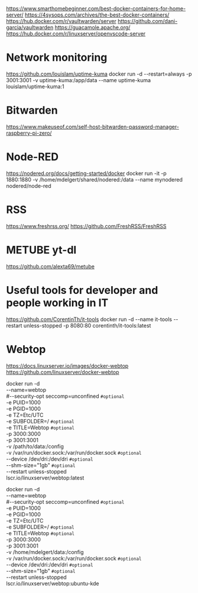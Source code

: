 
https://www.smarthomebeginner.com/best-docker-containers-for-home-server/
https://4sysops.com/archives/the-best-docker-containers/
https://hub.docker.com/r/vaultwarden/server
https://github.com/dani-garcia/vaultwarden
https://guacamole.apache.org/
https://hub.docker.com/r/linuxserver/openvscode-server

# Network monitoring
https://github.com/louislam/uptime-kuma
docker run -d --restart=always -p 3001:3001 -v uptime-kuma:/app/data --name uptime-kuma louislam/uptime-kuma:1

# Bitwarden
https://www.makeuseof.com/self-host-bitwarden-password-manager-raspberry-pi-zero/

# Node-RED
https://nodered.org/docs/getting-started/docker
docker run -it -p 1880:1880 -v /home/mdelgert/shared/nodered:/data --name mynodered nodered/node-red

# RSS
https://www.freshrss.org/
https://github.com/FreshRSS/FreshRSS

# METUBE yt-dl
https://github.com/alexta69/metube

# Useful tools for developer and people working in IT
https://github.com/CorentinTh/it-tools
docker run -d --name it-tools --restart unless-stopped -p 8080:80 corentinth/it-tools:latest

# Webtop
https://docs.linuxserver.io/images/docker-webtop
https://github.com/linuxserver/docker-webtop

docker run -d \
  --name=webtop \
  #--security-opt seccomp=unconfined `#optional` \
  -e PUID=1000 \
  -e PGID=1000 \
  -e TZ=Etc/UTC \
  -e SUBFOLDER=/ `#optional` \
  -e TITLE=Webtop `#optional` \
  -p 3000:3000 \
  -p 3001:3001 \
  -v /path/to/data:/config \
  -v /var/run/docker.sock:/var/run/docker.sock `#optional` \
  --device /dev/dri:/dev/dri `#optional` \
  --shm-size="1gb" `#optional` \
  --restart unless-stopped \
  lscr.io/linuxserver/webtop:latest


docker run -d \
  --name=webtop \
  #--security-opt seccomp=unconfined `#optional` \
  -e PUID=1000 \
  -e PGID=1000 \
  -e TZ=Etc/UTC \
  -e SUBFOLDER=/ `#optional` \
  -e TITLE=Webtop `#optional` \
  -p 3000:3000 \
  -p 3001:3001 \
  -v /home/mdelgert/data:/config \
  -v /var/run/docker.sock:/var/run/docker.sock `#optional` \
  --device /dev/dri:/dev/dri `#optional` \
  --shm-size="1gb" `#optional` \
  --restart unless-stopped \
  lscr.io/linuxserver/webtop:ubuntu-kde


